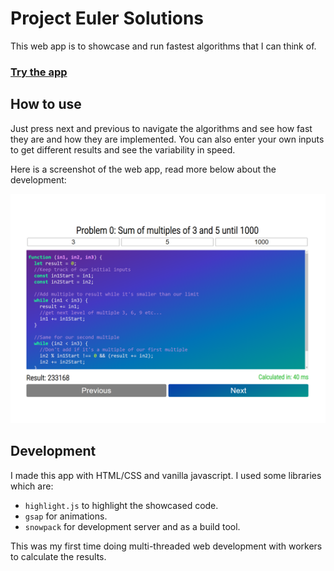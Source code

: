 # Project Euler Solutions
This web app is to showcase and run fastest algorithms that I can think of. 
### [Try the app](https://cometbroom.github.io/project_euler_solutions/#problems)

## How to use
Just press next and previous to navigate the algorithms and see how fast they are and how they are implemented. You can also enter your own inputs to get different results and see the variability in speed.

Here is a screenshot of the web app, read more below about the development:

![Screenshot of the web app](./assets/home%20screenshot.PNG)

## Development
I made this app with HTML/CSS and vanilla javascript. I used some libraries which are:
- `highlight.js` to highlight the showcased code.
- `gsap` for animations.
- `snowpack` for development server and as a build tool.

This was my first time doing multi-threaded web development with workers to calculate the results.

